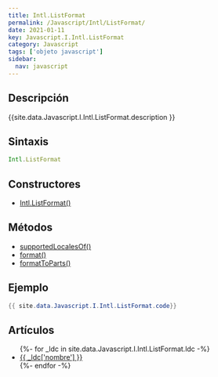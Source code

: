 ```yaml
---
title: Intl.ListFormat
permalink: /Javascript/Intl/ListFormat/
date: 2021-01-11
key: Javascript.I.Intl.ListFormat
category: Javascript
tags: ['objeto javascript']
sidebar: 
  nav: javascript
---
```


## Descripción
{{site.data.Javascript.I.Intl.ListFormat.description }}

## Sintaxis
~~~javascript
Intl.ListFormat
~~~

## Constructores
* [Intl.ListFormat()](/Javascript/Intl/ListFormat/Intl/ListFormat/)

## Métodos
* [supportedLocalesOf()](/Javascript/Intl/ListFormat/supportedLocalesOf)
* [format()](/Javascript/Intl/ListFormat/format)
* [formatToParts()](/Javascript/Intl/ListFormat/formatToParts)

## Ejemplo
~~~java
{{ site.data.Javascript.I.Intl.ListFormat.code}}
~~~

## Artículos
<ul>
{%- for _ldc in site.data.Javascript.I.Intl.ListFormat.ldc -%}
   <li>
       <a href="{{_ldc['url'] }}">{{ _ldc['nombre'] }}</a>
   </li>
{%- endfor -%}
</ul>
